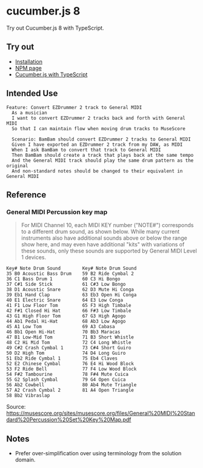# cucumber.js 8

Try out Cucumber.js 8 with TypeScript.

## Try out

- [Installation](https://github.com/cucumber/cucumber-js/blob/8.x/docs/installation.md)
- [NPM page](https://www.npmjs.com/package/@cucumber/cucumber)
- [Cucumber.js with TypeScript](https://www.elliotdenolf.com/blog/cucumberjs-with-typescript)

## Intended Use

```gherkin
Feature: Convert EZDrummer 2 track to General MIDI
  As a musician
  I want to convert EZDrummer 2 tracks back and forth with General MIDI
  So that I can maintain flow when moving drum tracks to MuseScore

  Scenario: BamBam should convert EZDrummer 2 tracks to General MIDI
  Given I have exported an EZDrummer 2 track from my DAW, as MIDI
  When I ask BamBam to convert that track to General MIDI
  Then BamBam should create a track that plays back at the same tempo
  And the General MIDI track should play the same drum pattern as the original
  And non-standard notes should be changed to their equivalent in General MIDI
```

## Reference

### General MIDI Percussion key map

> For MIDI Channel 10, each MIDI KEY number ("NOTE#") corresponds to a
different drum sound, as shown below. While many current instruments
also have additional sounds above or below the range show here, and
may even have additional "kits" with variations of these sounds, only
these sounds are supported by General MIDI Level 1 devices.

```
Key# Note Drum Sound        Key# Note Drum Sound
35 B0 Acoustic Bass Drum    59 B2 Ride Cymbal 2
36 C1 Bass Drum 1           60 C3 Hi Bongo
37 C#1 Side Stick           61 C#3 Low Bongo
38 D1 Acoustic Snare        62 D3 Mute Hi Conga
39 Eb1 Hand Clap            63 Eb3 Open Hi Conga
40 E1 Electric Snare        64 E3 Low Conga
41 F1 Low Floor Tom         65 F3 High Timbale
42 F#1 Closed Hi Hat        66 F#3 Low Timbale
43 G1 High Floor Tom        67 G3 High Agogo
44 Ab1 Pedal Hi-Hat         68 Ab3 Low Agogo
45 A1 Low Tom               69 A3 Cabasa
46 Bb1 Open Hi-Hat          70 Bb3 Maracas
47 B1 Low-Mid Tom           71 B3 Short Whistle
48 C2 Hi Mid Tom            72 C4 Long Whistle
49 C#2 Crash Cymbal 1       73 C#4 Short Guiro
50 D2 High Tom              74 D4 Long Guiro
51 Eb2 Ride Cymbal 1        75 Eb4 Claves
52 E2 Chinese Cymbal        76 E4 Hi Wood Block
53 F2 Ride Bell             77 F4 Low Wood Block
54 F#2 Tambourine           78 F#4 Mute Cuica
55 G2 Splash Cymbal         79 G4 Open Cuica
56 Ab2 Cowbell              80 Ab4 Mute Triangle
57 A2 Crash Cymbal 2        81 A4 Open Triangle
58 Bb2 Vibraslap
```

Source: <https://musescore.org/sites/musescore.org/files/General%20MIDI%20Standard%20Percussion%20Set%20Key%20Map.pdf>

## Notes

- Prefer over-simplification over using terminology from the solution domain.
